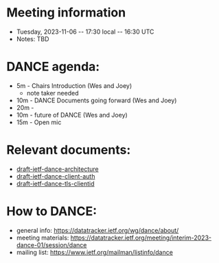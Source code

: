 # Meeting information

- Tuesday, 2023-11-06 -- 17:30 local -- 16:30 UTC
- Notes:   TBD

# DANCE agenda:

- 5m - Chairs Introduction                       (Wes and Joey)
  - note taker needed
- 10m - DANCE Documents going forward            (Wes and Joey)
- 20m - 
- 10m - future of DANCE                          (Wes and Joey)
- 15m - Open mic

# Relevant documents:

- [draft-ietf-dance-architecture](https://datatracker.ietf.org/doc/draft-ietf-dance-architecture)
- [draft-ietf-dance-client-auth](https://datatracker.ietf.org/doc/draft-ietf-dance-client-auth)
- [draft-ietf-dance-tls-clientid](https://datatracker.ietf.org/doc/draft-ietf-dance-tls-clientid)

# How to DANCE:

- general info: https://datatracker.ietf.org/wg/dance/about/
- meeting materials: https://datatracker.ietf.org/meeting/interim-2023-dance-01/session/dance
- mailing list: https://www.ietf.org/mailman/listinfo/dance

